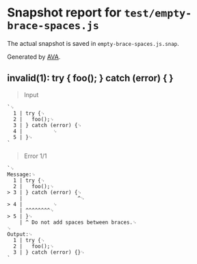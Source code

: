 # Snapshot report for `test/empty-brace-spaces.js`

The actual snapshot is saved in `empty-brace-spaces.js.snap`.

Generated by [AVA](https://avajs.dev).

## invalid(1): try { foo(); } catch (error) { }

> Input

    `␊
      1 | try {␊
      2 | 	foo();␊
      3 | } catch (error) {␊
      4 | 	       ␊
      5 | }␊
    `

> Error 1/1

    `␊
    Message:␊
      1 | try {␊
      2 | 	foo();␊
    > 3 | } catch (error) {␊
        |                  ^␊
    > 4 | 	       ␊
        | ^^^^^^^^␊
    > 5 | }␊
        | ^ Do not add spaces between braces.␊
    ␊
    Output:␊
      1 | try {␊
      2 | 	foo();␊
      3 | } catch (error) {}␊
    `
